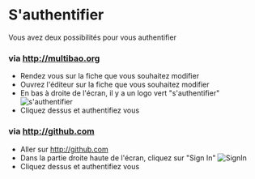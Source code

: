 # S'authentifier 

Vous avez deux possibilités pour vous authentifier

### via http://multibao.org

* Rendez vous sur la fiche que vous souhaitez modifier
* Ouvrez l'éditeur sur la fiche que vous souhaitez modifier 
* En bas à droite de l'écran, il y a un logo vert "s'authentifier"
![s'authentifier](https://framapic.org/JXNbD8kq2kgp/HpwgbWNUB2He)
* Cliquez dessus et authentifiez vous

### via http://github.com

* Aller sur http://github.com
* Dans la partie droite haute de l'écran, cliquez sur "Sign In"
![SignIn](https://framapic.org/Tat66DPf9ZqD/gBWBJ8ac0kyq.png)
* Cliquez dessus et authentifiez vous
